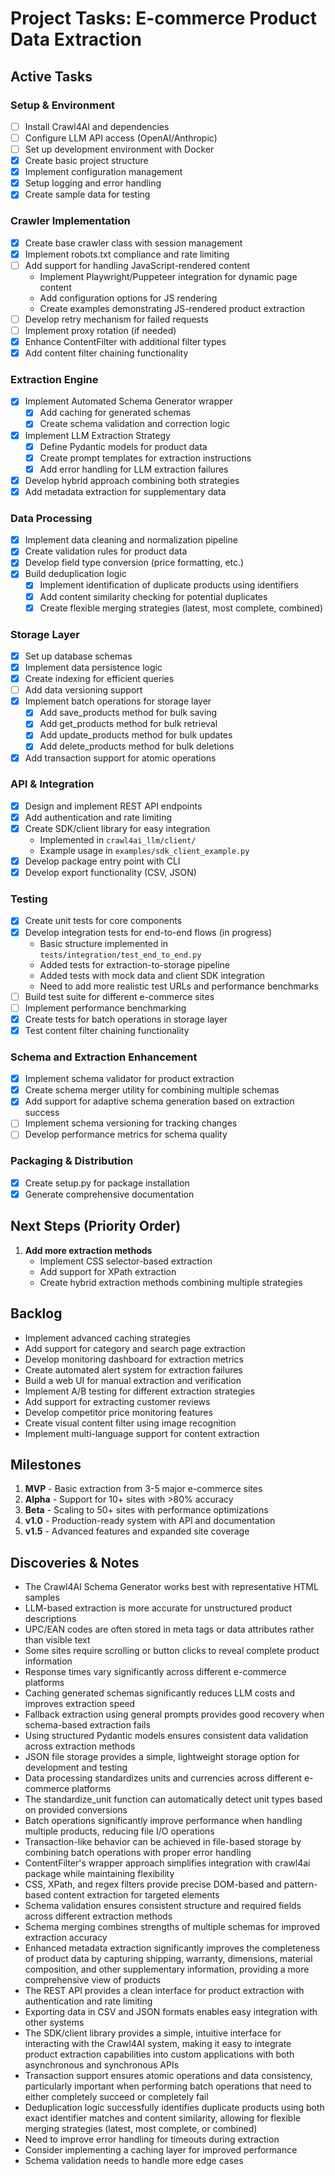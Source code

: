 # Project Tasks: E-commerce Product Data Extraction

## Active Tasks

### Setup & Environment

- [ ] Install Crawl4AI and dependencies
- [ ] Configure LLM API access (OpenAI/Anthropic)
- [ ] Set up development environment with Docker
- [x] Create basic project structure
- [x] Implement configuration management
- [x] Setup logging and error handling
- [x] Create sample data for testing

### Crawler Implementation

- [x] Create base crawler class with session management
- [x] Implement robots.txt compliance and rate limiting
- [ ] Add support for handling JavaScript-rendered content
  - Implement Playwright/Puppeteer integration for dynamic page content
  - Add configuration options for JS rendering
  - Create examples demonstrating JS-rendered product extraction
- [ ] Develop retry mechanism for failed requests
- [ ] Implement proxy rotation (if needed)
- [x] Enhance ContentFilter with additional filter types
- [x] Add content filter chaining functionality

### Extraction Engine

- [x] Implement Automated Schema Generator wrapper
  - [x] Add caching for generated schemas
  - [x] Create schema validation and correction logic
- [x] Implement LLM Extraction Strategy
  - [x] Define Pydantic models for product data
  - [x] Create prompt templates for extraction instructions
  - [x] Add error handling for LLM extraction failures
- [x] Develop hybrid approach combining both strategies
- [x] Add metadata extraction for supplementary data

### Data Processing

- [x] Implement data cleaning and normalization pipeline
- [x] Create validation rules for product data
- [x] Develop field type conversion (price formatting, etc.)
- [x] Build deduplication logic
  - [x] Implement identification of duplicate products using identifiers
  - [x] Add content similarity checking for potential duplicates
  - [x] Create flexible merging strategies (latest, most complete, combined)

### Storage Layer

- [x] Set up database schemas
- [x] Implement data persistence logic
- [x] Create indexing for efficient queries
- [ ] Add data versioning support
- [x] Implement batch operations for storage layer
  - [x] Add save_products method for bulk saving
  - [x] Add get_products method for bulk retrieval
  - [x] Add update_products method for bulk updates
  - [x] Add delete_products method for bulk deletions
- [x] Add transaction support for atomic operations

### API & Integration

- [x] Design and implement REST API endpoints
- [x] Add authentication and rate limiting
- [x] Create SDK/client library for easy integration
  - Implemented in `crawl4ai_llm/client/`
  - Example usage in `examples/sdk_client_example.py`
- [x] Develop package entry point with CLI
- [x] Develop export functionality (CSV, JSON)

### Testing

- [x] Create unit tests for core components
- [x] Develop integration tests for end-to-end flows (in progress)
  - Basic structure implemented in `tests/integration/test_end_to_end.py`
  - Added tests for extraction-to-storage pipeline
  - Added tests with mock data and client SDK integration
  - Need to add more realistic test URLs and performance benchmarks
- [ ] Build test suite for different e-commerce sites
- [ ] Implement performance benchmarking
- [x] Create tests for batch operations in storage layer
- [x] Test content filter chaining functionality

### Schema and Extraction Enhancement

- [x] Implement schema validator for product extraction
- [x] Create schema merger utility for combining multiple schemas
- [x] Add support for adaptive schema generation based on extraction success
- [ ] Implement schema versioning for tracking changes
- [ ] Develop performance metrics for schema quality

### Packaging & Distribution

- [x] Create setup.py for package installation
- [x] Generate comprehensive documentation

## Next Steps (Priority Order)

1. **Add more extraction methods**
   - Implement CSS selector-based extraction
   - Add support for XPath extraction
   - Create hybrid extraction methods combining multiple strategies

## Backlog

- Implement advanced caching strategies
- Add support for category and search page extraction
- Develop monitoring dashboard for extraction metrics
- Create automated alert system for extraction failures
- Build a web UI for manual extraction and verification
- Implement A/B testing for different extraction strategies
- Add support for extracting customer reviews
- Develop competitor price monitoring features
- Create visual content filter using image recognition
- Implement multi-language support for content extraction

## Milestones

1. **MVP** - Basic extraction from 3-5 major e-commerce sites
2. **Alpha** - Support for 10+ sites with >80% accuracy
3. **Beta** - Scaling to 50+ sites with performance optimizations
4. **v1.0** - Production-ready system with API and documentation
5. **v1.5** - Advanced features and expanded site coverage

## Discoveries & Notes

- The Crawl4AI Schema Generator works best with representative HTML samples
- LLM-based extraction is more accurate for unstructured product descriptions
- UPC/EAN codes are often stored in meta tags or data attributes rather than visible text
- Some sites require scrolling or button clicks to reveal complete product information
- Response times vary significantly across different e-commerce platforms
- Caching generated schemas significantly reduces LLM costs and improves extraction speed
- Fallback extraction using general prompts provides good recovery when schema-based extraction fails
- Using structured Pydantic models ensures consistent data validation across extraction methods
- JSON file storage provides a simple, lightweight storage option for development and testing
- Data processing standardizes units and currencies across different e-commerce platforms
- The standardize_unit function can automatically detect unit types based on provided conversions
- Batch operations significantly improve performance when handling multiple products, reducing file I/O operations
- Transaction-like behavior can be achieved in file-based storage by combining batch operations with proper error handling
- ContentFilter's wrapper approach simplifies integration with crawl4ai package while maintaining flexibility
- CSS, XPath, and regex filters provide precise DOM-based and pattern-based content extraction for targeted elements
- Schema validation ensures consistent structure and required fields across different extraction methods
- Schema merging combines strengths of multiple schemas for improved extraction accuracy
- Enhanced metadata extraction significantly improves the completeness of product data by capturing shipping, warranty, dimensions, material composition, and other supplementary information, providing a more comprehensive view of products
- The REST API provides a clean interface for product extraction with authentication and rate limiting
- Exporting data in CSV and JSON formats enables easy integration with other systems
- The SDK/client library provides a simple, intuitive interface for interacting with the Crawl4AI system, making it easy to integrate product extraction capabilities into custom applications with both asynchronous and synchronous APIs
- Transaction support ensures atomic operations and data consistency, particularly important when performing batch operations that need to either completely succeed or completely fail
- Deduplication logic successfully identifies duplicate products using both exact identifier matches and content similarity, allowing for flexible merging strategies (latest, most complete, or combined)
- Need to improve error handling for timeouts during extraction
- Consider implementing a caching layer for improved performance
- Schema validation needs to handle more edge cases
